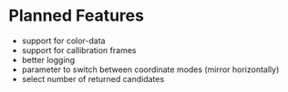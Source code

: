 # Planned Features

* support for color-data
* support for callibration frames
* better logging
* parameter to switch between coordinate modes (mirror horizontally)
* select number of returned candidates
